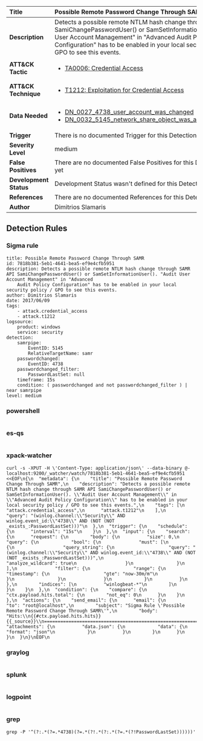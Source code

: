 | Title                    | Possible Remote Password Change Through SAMR       |
|:-------------------------|:------------------|
| **Description**          | Detects a possible remote NTLM hash change through SAMR API SamiChangePasswordUser() or SamSetInformationUser(). "Audit User Account Management" in "Advanced Audit Policy Configuration" has to be enabled in your local security policy / GPO to see this events. |
| **ATT&amp;CK Tactic**    |  <ul><li>[TA0006: Credential Access](https://attack.mitre.org/tactics/TA0006)</li></ul>  |
| **ATT&amp;CK Technique** | <ul><li>[T1212: Exploitation for Credential Access](https://attack.mitre.org/techniques/T1212)</li></ul>  |
| **Data Needed**          | <ul><li>[DN_0027_4738_user_account_was_changed](../Data_Needed/DN_0027_4738_user_account_was_changed.md)</li><li>[DN_0032_5145_network_share_object_was_accessed_detailed](../Data_Needed/DN_0032_5145_network_share_object_was_accessed_detailed.md)</li></ul>  |
| **Trigger**              |  There is no documented Trigger for this Detection Rule yet  |
| **Severity Level**       | medium |
| **False Positives**      |  There are no documented False Positives for this Detection Rule yet  |
| **Development Status**   |  Development Status wasn't defined for this Detection Rule yet  |
| **References**           |  There are no documented References for this Detection Rule yet  |
| **Author**               | Dimitrios Slamaris |


## Detection Rules

### Sigma rule

```
title: Possible Remote Password Change Through SAMR
id: 7818b381-5eb1-4641-bea5-ef9e4cfb5951
description: Detects a possible remote NTLM hash change through SAMR API SamiChangePasswordUser() or SamSetInformationUser(). "Audit User Account Management" in "Advanced
    Audit Policy Configuration" has to be enabled in your local security policy / GPO to see this events.
author: Dimitrios Slamaris
date: 2017/06/09
tags:
    - attack.credential_access
    - attack.t1212
logsource:
    product: windows
    service: security
detection:
    samrpipe:
        EventID: 5145
        RelativeTargetName: samr
    passwordchanged:
        EventID: 4738
    passwordchanged_filter:
        PasswordLastSet: null
    timeframe: 15s
    condition: ( passwordchanged and not passwordchanged_filter ) | near samrpipe
level: medium

```





### powershell
    
```

```


### es-qs
    
```

```


### xpack-watcher
    
```
curl -s -XPUT -H \'Content-Type: application/json\' --data-binary @- localhost:9200/_watcher/watch/7818b381-5eb1-4641-bea5-ef9e4cfb5951 <<EOF\n{\n  "metadata": {\n    "title": "Possible Remote Password Change Through SAMR",\n    "description": "Detects a possible remote NTLM hash change through SAMR API SamiChangePasswordUser() or SamSetInformationUser(). \\"Audit User Account Management\\" in \\"Advanced Audit Policy Configuration\\" has to be enabled in your local security policy / GPO to see this events.",\n    "tags": [\n      "attack.credential_access",\n      "attack.t1212"\n    ],\n    "query": "(winlog.channel:\\"Security\\" AND winlog.event_id:\\"4738\\" AND (NOT (NOT _exists_:PasswordLastSet)))"\n  },\n  "trigger": {\n    "schedule": {\n      "interval": "15s"\n    }\n  },\n  "input": {\n    "search": {\n      "request": {\n        "body": {\n          "size": 0,\n          "query": {\n            "bool": {\n              "must": [\n                {\n                  "query_string": {\n                    "query": "(winlog.channel:\\"Security\\" AND winlog.event_id:\\"4738\\" AND (NOT (NOT _exists_:PasswordLastSet)))",\n                    "analyze_wildcard": true\n                  }\n                }\n              ],\n              "filter": {\n                "range": {\n                  "timestamp": {\n                    "gte": "now-30m/m"\n                  }\n                }\n              }\n            }\n          }\n        },\n        "indices": [\n          "winlogbeat-*"\n        ]\n      }\n    }\n  },\n  "condition": {\n    "compare": {\n      "ctx.payload.hits.total": {\n        "not_eq": 0\n      }\n    }\n  },\n  "actions": {\n    "send_email": {\n      "email": {\n        "to": "root@localhost",\n        "subject": "Sigma Rule \'Possible Remote Password Change Through SAMR\'",\n        "body": "Hits:\\n{{#ctx.payload.hits.hits}}{{_source}}\\n================================================================================\\n{{/ctx.payload.hits.hits}}",\n        "attachments": {\n          "data.json": {\n            "data": {\n              "format": "json"\n            }\n          }\n        }\n      }\n    }\n  }\n}\nEOF\n
```


### graylog
    
```

```


### splunk
    
```

```


### logpoint
    
```

```


### grep
    
```
grep -P '^(?:.*(?=.*4738)(?=.*(?!.*(?:.*(?=.*(?!PasswordLastSet))))))'
```



